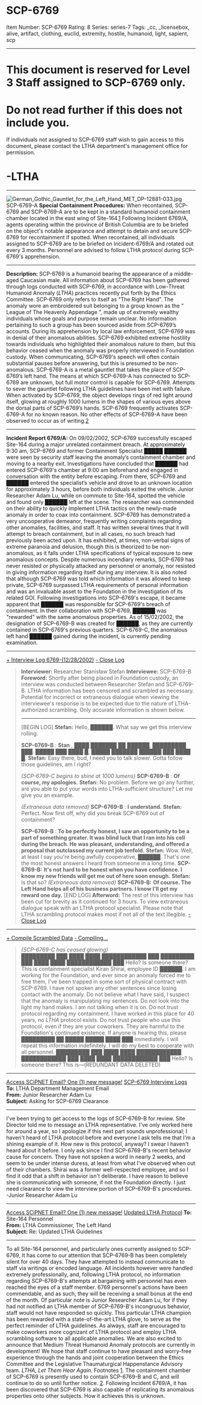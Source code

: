 # SCP-6769
Item Number: SCP-6769
Rating: 8
Series: series-7
Tags: _cc, _licensebox, alive, artifact, clothing, euclid, extremity, hostile, humanoid, light, sapient, scp

---

# This document is reserved for Level 3 Staff assigned to SCP-6769 only.
  
  

# Do not read further if this does not include you.
If individuals not assigned to SCP-6769 staff wish to gain access to this document, please contact the LTHA department's management office for permission.
# -LTHA
* * *
![German_Gothic_Gauntlet_for_the_Left_Hand_MET_DP-12881-033.jpg](https://upload.wikimedia.org/wikipedia/commons/8/8b/German_Gothic_Gauntlet_for_the_Left_Hand_MET_DP-12881-033.jpg)
SCP-6769-A
**Special Containment Procedures:** When recontained, SCP-6769 and SCP-6769-A are to be kept in a standard humanoid containment chamber located in the east wing of Site-164.[1](javascript:;) Following Incident 6769/A, agents operating within the province of British Columbia are to be briefed on the object's notable appearance and attempt to detain and secure SCP-6769 for recontainment if spotted. When recontained, all individuals assigned to SCP-6769 are to be briefed on Incident-6769/A and rotated out every 3 months. Personnel are advised to follow LTHA protocol during SCP-6769's apprehension.
* * *
**Description:** SCP-6769 is a humanoid bearing the appearance of a middle-aged Caucasian male. All information about SCP-6769 has been gathered through logs conducted with SCP-6769, in accordance with Low-Threat Humanoid Anomaly (_LTHA_) practices recently put forth by the Ethics Committee.
SCP-6769 only refers to itself as “The Right Hand”. The anomaly wore an embroidered suit belonging to a group known as the “ League of The Heavenly Appendage ”, made up of extremely wealthy individuals whose goals and purpose remain unclear. No information pertaining to such a group has been sourced aside from SCP-6769’s accounts. During its apprehension by local law enforcement, SCP-6769 was in denial of their anomalous abilities. SCP-6769 exhibited extreme hostility towards individuals who highlighted their anomalous nature to them, but this behavior ceased when the anomaly was properly interviewed in Foundation custody. When communicating, SCP-6769's speech will often contain substantial pauses before answering, but this is presumed to be non-anomalous.
SCP-6769-A is a metal gauntlet that takes the place of SCP-6769’s left hand. The means at which SCP-6769-A has connected to SCP-6769 are unknown, but full motor control is capable for SCP-6769. Attempts to sever the gauntlet following LTHA guidelines have been met with failure. When activated by SCP-6769, the object develops rings of red light around itself, glowing at roughly 1000 lumens in the shapes of various eyes above the dorsal parts of SCP-6769’s hands. SCP-6769 frequently activates SCP-6769-A for no known reason. No other effects of SCP-6769-A have been observed to occur as of writing.[2](javascript:;)
* * *
**Incident Report 6769/A:**
On 09/02/2002, SCP-6769 successfully escaped Site-164 during a major unrelated containment breach. At approximately 9:30 am, SCP-6769 and former Containment Specialist █████ ██████ were seen by security staff leaving the anomaly’s containment chamber and moving to a nearby exit. Investigations have concluded that ██████ had entered SCP-6769's chamber at 9:00 am beforehand and engaged in conversation with the entity before escaping. From there, SCP-6769 and ██████ entered the specialist’s vehicle and drove to an unknown location for approximately 3 hours, before both individuals exited the vehicle. Junior Researcher Adam Lu, while on commute to Site-164, spotted the vehicle and found only ██████ left at the scene. The researcher was commended on their ability to quickly implement LTHA tactics on the newly-made anomaly in order to coax into containment.
SCP-6769 has demonstrated a very uncooperative demeanor, frequently writing complaints regarding other anomalies, facilities, and staff. It has written several times that it will attempt to breach containment, but in all cases, no such breach had previously been acted upon. It has exhibited, at times, non-verbal signs of extreme paranoia and delusion, though this is theorized to be non-anomalous, as it falls under LTHA specifications of typical exposure to new anomalous concepts.
Despite numerous incendiary remarks, SCP-6769 has never resisted or physically attacked any personnel or anomaly, nor resisted in giving information regarding itself during any interview. It is also noted that although SCP-6769 was told which information it was allowed to keep private, SCP-6769 surpassed LTHA requirements of personal information and was an invaluable asset to the Foundation in the investigation of its related GOI.
Following investigations into SCP-6769's escape, it became apparent that ██████ was responsible for SCP-6769's breach of containment. In their collaboration with SCP-6769, ██████ was "rewarded" with the same anomalous properties. As of 15/02/2002, the designation of SCP-6769-B was created for ██████, as they are currently contained in SCP-6769's previous quarters. SCP-6769-C, the anomalous left hand ██████ gained during the incident, is currently pending examination.
* * *
[\+ Interview Log 6769-(12/28/2002)](javascript:;)
[\- Close Log](javascript:;)
> **Interviewer:** Researcher Stanisław Stefan
> **Interviewee:** SCP-6769-B
> **Foreword:** Shortly after being placed in Foundation custody, an interview was conducted between Researcher Stefan and SCP-6769-B. LTHA information has been censored and scrambled as necessary. Potential for incorrect or extraneous dialogue when viewing the interviewee's response is to be expected due to the nature of LTHA-authorized scrambling. Only accurate information is shown below.
> * * *
> [BEGIN LOG]
> **Stefan:** Hello, ██████. What say we get this interview rolling.  
>    
>  **SCP-6769-B** : **Stan** , ████ ███████ ██ ██████, █████████ ███. █████ ███ ████ █, █████ ███████ ██████ ███ ████ █.
> **Stefan:** Easy there, bud, I need you to talk slower. Gotta follow those guidelines, am I right?  
>    
>  _(SCP-6769-C begins to shine at 1000 lumens)_
> **SCP-6769-B** : **Of course, my apologies.**
> **Stefan:** No problem. Before we go any further, are you able to put your words into LTHA-sufficient structure? Let me give you an example.  
>    
>  _(Extraneous data removed)_
> **SCP-6769-B** : **I understand.**
> **Stefan:** Perfect. Now first off, why did you break SCP-6769 out of containment?  
>    
>  **SCP-6769-B** : **To be perfectly honest, I saw an opportunity to be a part of something greater. It was blind luck that I ran into his cell during the breach. He was pleasant, understanding, and offered a proposal that outclassed my current job tenfold.**
> **Stefan:** Wow. Well, at least I say you're being awfully cooperative, ██████. That's one the most honest answers I heard from someone in a long time.
> **SCP-6769-B:** **It's not hard to be honest when you have confidence. I know my new friends will get me out of here soon enough.**
> **Stefan:** Is that so?
> _(Extraneous data removed)_
> **SCP-6769-B:** **Of course. The Left Hand helps all of his business partners. I know I'll get my reward one day.**
> [END LOG]
> **Afterword:** The rest of this interview has been cut for brevity as it continued for 3 hours. To view extraneous dialogue speak with an LTHA protocol specialist. Please note that LTHA scrambling protocol makes most if not all of the text illegible.
[\- Close Log](javascript:;)
* * *
[\+ Compile Scrambled Data](javascript:;)
[\- Compiling...](javascript:;)
> _(SCP-6769-C has ceased glowing)_  
>  █████████ ███ ████ ████ ████████████ ███ █████████ ███ ████ ████ ████████████ ███ Hello? Is someone there? This is containment specialist Kiran Shirai, employee ID ██████. I am working for the Foundation, and ever since an anomaly forced me to free them, I've been trapped in some sort of physical contract with SCP-6769. I have not spoken any other sentences since losing contact with the anomaly. Do not believe what I have said, I suspect that the anomaly is manipulating my sentences. Do not look into the light my hand makes. I am not talking when it is on. Do not trust protocol regarding my containment. I have worked in this place for 40 years, no _LTHA_ protocol exists. Do not trust people who use this protocol, even if they are your coworkers. They are harmful to the Foundation's continued existence. If anyone is hearing this, please █████████ ██ █████ █████ ████ ███ immediately. I will repeat this information indefinitely. I will do my best to cooperate with all personnel. █████████ ███ ████ ████ ████████████ ████████████ ███ ████ ████ ████████████ ███ Hello? Is someone there? This is—(REDUNDANT DATA DELETED)
* * *
[Access SCiPNET Email? One (1) new message!](javascript:;)
[SCP-6769 Interview Logs](javascript:;)
**To:** LTHA Department Management Email  
**From:** Junior Researcher Adam Lu  
**Subject:** Asking for SCP-6769 Clearance
* * *
I've been trying to get access to the logs of SCP-6769-B for review. Site Director told me to message an LTHA representative. I've only worked here for around a year, so I apologize if this next part sounds unprofessional; I haven't heard of LTHA protocol before and everyone I ask tells me that I'm a shining example of it. How new is this protocol, anyway? I swear I haven't heard about it before.
I only ask since I find SCP-6769-B's recent behavior cause for concern. They have not spoken a word in nearly 2 weeks, and seem to be under intense duress, at least from what I've observed when out of their chambers. Shirai was a former well-respected employee, and so I find it odd that a shift in behavior isn't deliberate. I have reason to believe she is communicating with someone, if not the Foundation directly. I just need clearance to view the interview portion of SCP-6769-B's procedures.
-Junior Researcher Adam Lu
* * *
[Access SCiPNET Email? One (1) new message!](javascript:;)
[Updated LTHA Protocol](javascript:;)
**To:** Site-164 Personnel  
**From:** LTHA Commissioner, The Left Hand  
**Subject:** Re: Updated LTHA Guidelines
* * *
To all Site-164 personnel, and particularly ones currently assigned to SCP-6769,
It has come to our attention that SCP-6769-B has been completely silent for over 40 days. They have attempted to instead communicate to staff via writings or encoded language. All incidents however were handled extremely professionally, and, following LTHA protocol, no information regarding SCP-6769-B's attempts at bargaining with personnel has even reached the eyes of a staff member. 6769 personnel's actions have been commendable, and as such, they will be receiving a small bonus at the end of the month. Of particular note is Junior Researcher Adam Lu, for if they had not notified an LTHA member of SCP-6769-B's incongruous behavior, staff would not have responded so quickly. This particular LTHA champion has been rewarded with a state-of-the-art LTHA glove, to serve as the perfect reminder of LTHA guidelines.
As always, staff are encouraged to make coworkers more cognizant of LTHA protocol and employ LTHA scrambling software to all applicable anomalies. We are also excited to announce that Medium Threat Humanoid Anomaly protocols are currently in development! We hope that staff continue to have pleasant and worry-free experience through the hands and joint cooperation between the Ethics Committee and the Legislative Thaumaturgical Happenstance Advisory team.
_LTHA, Let Them Hear Again._
Footnotes
[1](javascript:;). The containment chamber of SCP-6769 is presently used to contain SCP-6769-B and C, and will continue to do so until further notice.
[2](javascript:;). Following Incident 6769/A, it has been discovered that SCP-6769 is also capable of replicating its anomalous properties onto other subjects. How it achieves this is unknown.